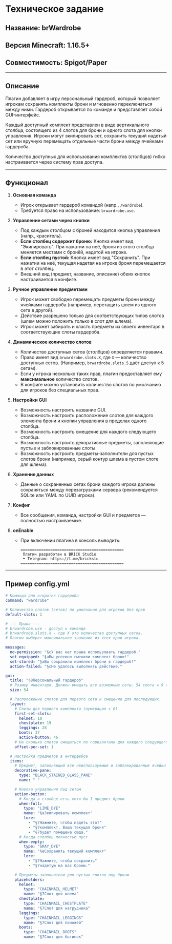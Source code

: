# Техническое задание
## Название: brWardrobe
## Версия Minecraft: 1.16.5+
## Совместимость: Spigot/Paper

---

## Описание

Плагин добавляет в игру персональный гардероб, который позволяет игрокам сохранять комплекты брони и мгновенно переключаться между ними. Гардероб открывается по команде и представляет собой GUI-интерфейс.

Каждый доступный комплект представлен в виде вертикального столбца, состоящего из 4 слотов для брони и одного слота для кнопки управления. Игроки могут экипировать сет, сохранить текущий надетый сет или вручную перемещать отдельные части брони между ячейками гардероба.

Количество доступных для использования комплектов (столбцов) гибко настраивается через систему прав доступа.

---

## Функционал

1.  **Основная команда**
    -   Игрок открывает гардероб командой (напр., `/wardrobe`).
    -   Требуется право на использование: `brwardrobe.use`.

2.  **Управление сетами через кнопки**
    -   Под каждым столбцом с броней находится кнопка управления (напр., краситель).
    -   **Если столбец содержит броню:** Кнопка имеет вид "Экипировать". При нажатии на неё, броня из этого столбца меняется местами с бронёй, надетой на игроке.
    -   **Если столбец пустой:** Кнопка имеет вид "Сохранить". При нажатии на неё, текущая надетая на игроке броня перемещается в этот столбец.
    -   Внешний вид (предмет, название, описание) обеих кнопок настраивается в конфиге.

3.  **Ручное управление предметами**
    -   Игрок может свободно перемещать предметы брони между ячейками гардероба (например, перетащить шлем из одного сета в другой).
    -   Действие разрешено только для соответствующих типов слотов (шлем можно положить только в слот для шлема).
    -   Игрок может забирать и класть предметы из своего инвентаря в соответствующие слоты гардероба.

4.  **Динамическое количество слотов**
    -   Количество доступных сетов (столбцов) определяется правами.
    -   Право имеет вид `brwardrobe.slots.X`, где `X` — количество доступных сетов. (Например, `brwardrobe.slots.5` даёт доступ к 5 сетам).
    -   Если у игрока несколько таких прав, плагин предоставляет ему **максимальное** количество слотов.
    -   В конфиге можно установить количество слотов по умолчанию для игроков без специальных прав.

5.  **Настройки GUI**
    -   Возможность настроить название GUI.
    -   Возможность настроить расположение слотов для каждого элемента брони и кнопки управления в пределах одного столбца.
    -   Возможность настроить смещение для каждого следующего столбца.
    -   Возможность настроить декоративные предметы, заполняющие пустые и заблокированные слоты.
    -   Возможность настроить предметы-заполнители для пустых слотов брони (например, серый контур шлема в пустом слоте для шлема).

6.  **Хранение данных**
    -   Данные о сохраненных сетах брони каждого игрока должны сохраняться между перезагрузками сервера (рекомендуется SQLite или YAML по UUID игрока).

7.  **Конфиг**
    -   Все сообщения, команда, настройки GUI и предметов — полностью настраиваемые.

8.  **onEnable**
    -   При включении плагина в консоль выводить:
        ```
        =============================================
         Плагин разработан в BRICK Studio
         ➥ Telegram: https://t.me/brickstu
        =============================================
        ```

---

## Пример config.yml

```yaml
# Команда для открытия гардероба
command: "wardrobe"

# Количество слотов (сетов) по умолчанию для игроков без прав
default-slots: 1

# --- Права ---
# brwardrobe.use - доступ к команде
# brwardrobe.slots.X - где X это количество доступных сетов.
# Плагин выберет максимальное значение из всех прав игрока.

messages:
  no-permission: "§cУ вас нет права использовать гардероб."
  set-equipped: "§aВы успешно сменили комплект брони!"
  set-stored: "§aВы сохранили комплект брони в гардероб!"
  action-failed: "§cНе удалось выполнить действие."

gui:
  title: "§8Персональный гардероб"
  # Размер инвентаря. Должен вмещать все возможные сеты. 54 слота = 9 сетов.
  size: 54

  # Расположение слотов для первого сета и смещение для последующих.
  layout:
    # Слоты для первого комплекта (нумерация с 0)
    first-set-slots:
      helmet: 10
      chestplate: 19
      leggings: 28
      boots: 37
      action-button: 46
    # На сколько слотов смещаться по горизонтали для каждого следующего сета
    offset-per-set: 1

  # Настройка предметов в интерфейсе
  items:
    # Предмет, заполняющий все неиспользуемые и заблокированные ячейки
    decorative-pane:
      type: "BLACK_STAINED_GLASS_PANE"
      name: " "

    # Кнопка управления под сетом
    action-button:
      # Когда в столбце есть хотя бы 1 предмет брони
      when-full:
        type: "LIME_DYE"
        name: "§aЭкипировать комплект"
        lore:
          - "§7Нажмите, чтобы надеть этот"
          - "§7комплект. Ваша текущая броня"
          - "§7будет помещена сюда."
      # Когда столбец полностью пуст
      when-empty:
        type: "GRAY_DYE"
        name: "§eСохранить текущий комплект"
        lore:
          - "§7Нажмите, чтобы сохранить"
          - "§7надетую на вас броню."

    # Предметы-заполнители для пустых слотов под броню
    placeholders:
      helmet:
        type: "CHAINMAIL_HELMET"
        name: "§7Слот для шлема"
      chestplate:
        type: "CHAINMAIL_CHESTPLATE"
        name: "§7Слот для нагрудника"
      leggings:
        type: "CHAINMAIL_LEGGINGS"
        name: "§7Слот для поножей"
      boots:
        type: "CHAINMAIL_BOOTS"
        name: "§7Слот для ботинок"
```
